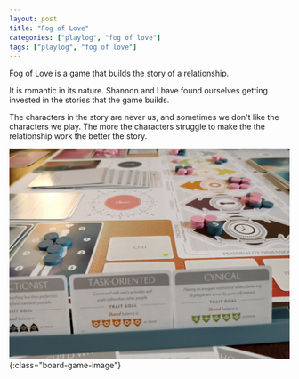 ```yaml
---
layout: post
title: "Fog of Love"
categories: ["playlog", "fog of love"]
tags: ["playlog", "fog of love"]
---
```


Fog of Love is a game that builds the story of a relationship. 

It is romantic in its nature. Shannon and I have found ourselves getting invested in the stories that the game builds. 

The characters in the story are never us, and sometimes we don't like the characters we play. The more the characters struggle to make the the relationship work the better the story. 

![Fog Of Love](/assets/playlog/FogOfLove.jpg){:class="board-game-image"}